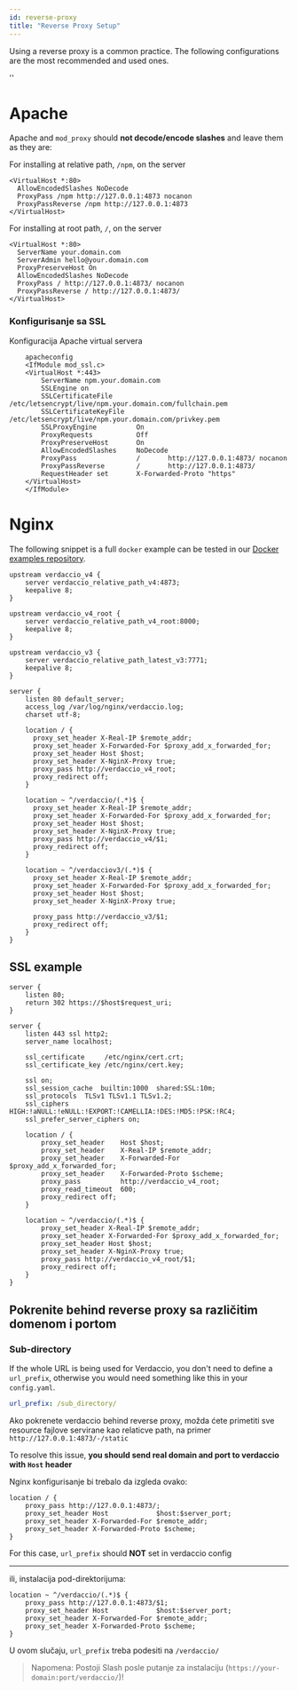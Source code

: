 ```yaml
---
id: reverse-proxy
title: "Reverse Proxy Setup"
---
```


Using a reverse proxy is a common practice. The following configurations are the most recommended and used ones.

<div id="codefund">''</div>

# Apache

Apache and `mod_proxy` should **not decode/encode slashes** and leave them as they are:

For installing at relative path, `/npm`, on the server

    <VirtualHost *:80>
      AllowEncodedSlashes NoDecode
      ProxyPass /npm http://127.0.0.1:4873 nocanon
      ProxyPassReverse /npm http://127.0.0.1:4873
    </VirtualHost>
    

For installing at root path, `/`, on the server

    <VirtualHost *:80>
      ServerName your.domain.com
      ServerAdmin hello@your.domain.com
      ProxyPreserveHost On
      AllowEncodedSlashes NoDecode
      ProxyPass / http://127.0.0.1:4873/ nocanon
      ProxyPassReverse / http://127.0.0.1:4873/
    </VirtualHost>
    

### Konfigurisanje sa SSL

Konfiguracija Apache virtual servera

        apacheconfig
        <IfModule mod_ssl.c>
        <VirtualHost *:443>
            ServerName npm.your.domain.com
            SSLEngine on
            SSLCertificateFile      /etc/letsencrypt/live/npm.your.domain.com/fullchain.pem
            SSLCertificateKeyFile   /etc/letsencrypt/live/npm.your.domain.com/privkey.pem
            SSLProxyEngine          On
            ProxyRequests           Off
            ProxyPreserveHost       On
            AllowEncodedSlashes     NoDecode
            ProxyPass               /       http://127.0.0.1:4873/ nocanon
            ProxyPassReverse        /       http://127.0.0.1:4873/
            RequestHeader set       X-Forwarded-Proto "https"
        </VirtualHost>
        </IfModule>
    

# Nginx

The following snippet is a full `docker` example can be tested in our [Docker examples repository](https://github.com/verdaccio/docker-examples/tree/master/reverse_proxy/nginx).

    upstream verdaccio_v4 {
        server verdaccio_relative_path_v4:4873;
        keepalive 8;
    }
    
    upstream verdaccio_v4_root {
        server verdaccio_relative_path_v4_root:8000;
        keepalive 8;
    }
    
    upstream verdaccio_v3 {
        server verdaccio_relative_path_latest_v3:7771;
        keepalive 8;
    }
    
    server {
        listen 80 default_server;
        access_log /var/log/nginx/verdaccio.log;
        charset utf-8;
    
        location / {
          proxy_set_header X-Real-IP $remote_addr;
          proxy_set_header X-Forwarded-For $proxy_add_x_forwarded_for;
          proxy_set_header Host $host;
          proxy_set_header X-NginX-Proxy true;
          proxy_pass http://verdaccio_v4_root;
          proxy_redirect off;
        }
    
        location ~ ^/verdaccio/(.*)$ {
          proxy_set_header X-Real-IP $remote_addr;
          proxy_set_header X-Forwarded-For $proxy_add_x_forwarded_for;
          proxy_set_header Host $host;
          proxy_set_header X-NginX-Proxy true;
          proxy_pass http://verdaccio_v4/$1;
          proxy_redirect off;
        }
    
        location ~ ^/verdacciov3/(.*)$ {
          proxy_set_header X-Real-IP $remote_addr;
          proxy_set_header X-Forwarded-For $proxy_add_x_forwarded_for;
          proxy_set_header Host $host;
          proxy_set_header X-NginX-Proxy true;
    
          proxy_pass http://verdaccio_v3/$1;
          proxy_redirect off;
        }
    }
    

## SSL example

    server {
        listen 80;
        return 302 https://$host$request_uri;
    }
    
    server {
        listen 443 ssl http2;
        server_name localhost;
    
        ssl_certificate     /etc/nginx/cert.crt;
        ssl_certificate_key /etc/nginx/cert.key;
    
        ssl on;
        ssl_session_cache  builtin:1000  shared:SSL:10m;
        ssl_protocols  TLSv1 TLSv1.1 TLSv1.2;
        ssl_ciphers HIGH:!aNULL:!eNULL:!EXPORT:!CAMELLIA:!DES:!MD5:!PSK:!RC4;
        ssl_prefer_server_ciphers on;
    
        location / {
            proxy_set_header    Host $host;
            proxy_set_header    X-Real-IP $remote_addr;
            proxy_set_header    X-Forwarded-For $proxy_add_x_forwarded_for;
            proxy_set_header    X-Forwarded-Proto $scheme;
            proxy_pass          http://verdaccio_v4_root;
            proxy_read_timeout  600;
            proxy_redirect off;
        }
    
        location ~ ^/verdaccio/(.*)$ {
            proxy_set_header X-Real-IP $remote_addr;
            proxy_set_header X-Forwarded-For $proxy_add_x_forwarded_for;
            proxy_set_header Host $host;
            proxy_set_header X-NginX-Proxy true;
            proxy_pass http://verdaccio_v4_root/$1;
            proxy_redirect off;
        }
    }
    

## Pokrenite behind reverse proxy sa različitim domenom i portom

### Sub-directory

If the whole URL is being used for Verdaccio, you don't need to define a `url_prefix`, otherwise you would need something like this in your `config.yaml`.

```yaml
url_prefix: /sub_directory/
```

Ako pokrenete verdaccio behind reverse proxy, možda ćete primetiti sve resource fajlove servirane kao relaticve path, na primer `http://127.0.0.1:4873/-/static`

To resolve this issue, **you should send real domain and port to verdaccio with `Host` header**

Nginx konfigurisanje bi trebalo da izgleda ovako:

```nginx
location / {
    proxy_pass http://127.0.0.1:4873/;
    proxy_set_header Host            $host:$server_port;
    proxy_set_header X-Forwarded-For $remote_addr;
    proxy_set_header X-Forwarded-Proto $scheme;
}
```

For this case, `url_prefix` should **NOT** set in verdaccio config

* * *

ili, instalacija pod-direktorijuma:

```nginx
location ~ ^/verdaccio/(.*)$ {
    proxy_pass http://127.0.0.1:4873/$1;
    proxy_set_header Host            $host:$server_port;
    proxy_set_header X-Forwarded-For $remote_addr;
    proxy_set_header X-Forwarded-Proto $scheme;
}
```

U ovom slučaju, `url_prefix` treba podesiti na `/verdaccio/`

> Napomena: Postoji Slash posle putanje za instalaciju (`https://your-domain:port/verdaccio/`)!